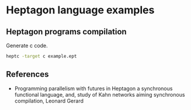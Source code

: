 # Heptagon language examples 

## Heptagon programs compilation 

Generate c code.

```bash
heptc -target c example.ept
```

## References

* Programming parallelism with futures in Heptagon a synchronous functional language, and, study of Kahn networks aiming synchronous compilation, Leonard Gerard